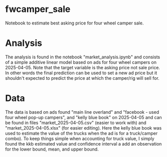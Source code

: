 # fwcamper_sale
Notebook to estimate best asking price for four wheel camper sale.

# Analysis
The analysis is found in the notebook "market_analysis.ipynb" and consists of a simple additive linear model based on ads for four wheel campers on 2025-04-05. Note that the target variable is the asking price not sale price. In other words the final prediction can be used to set a new ad price but it shouldn't expected to predict the price at which the camper/rig will sell for.

# Data
The data is based on ads found "main line overland" and "facebook - used four wheel pop-up campers", and "kelly blue book" on 2025-04-05 and can be found in files "market_2025-04-05.csv" (easier to work with) and "market_2025-04-05.xlsx" (for easier editing). Here the kelly blue book was used to estimate the value of the trucks when the ad is for a truck/camper combo). To keep things simple when accounting for truck value, I simply found the kkb estimated value and confidence interval a add an observation for the lower bound, mean, and upper bound.


